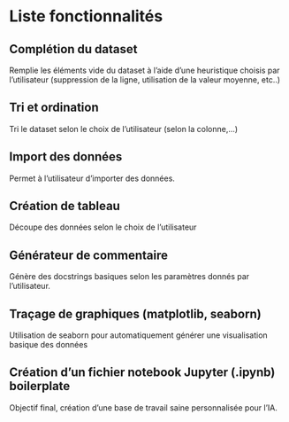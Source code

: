 # Liste fonctionnalités

## Complétion du dataset

Remplie les éléments vide du dataset à l’aide d’une heuristique choisis par l’utilisateur (suppression de la ligne, utilisation de la valeur moyenne, etc..)

## Tri et ordination

Tri le dataset selon le choix de l’utilisateur (selon la colonne,...)

## Import des données

Permet à l’utilisateur d’importer des données.

## Création de tableau

Découpe des données selon le choix de l’utilisateur  

## Générateur de commentaire

Génère des docstrings basiques selon les paramètres donnés par l’utilisateur.

## Traçage de graphiques (matplotlib, seaborn)

Utilisation de seaborn pour automatiquement générer une visualisation basique des données

## Création d’un fichier notebook Jupyter (.ipynb) boilerplate

Objectif final, création d’une base de travail saine personnalisée pour l’IA.
